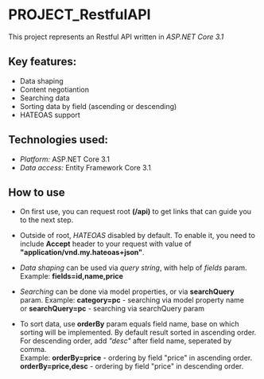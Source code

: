 # PROJECT_RestfulAPI

This project represents an Restful API written in *ASP.NET Core 3.1*

## **Key features:**

- Data shaping
- Content negotiantion
- Searching data 
- Sorting data by field (ascending or descending)
- HATEOAS support

## **Technologies used:**

- *Platform:* ASP.NET Core 3.1 
- *Data access:* Entity Framework Core 3.1

## How to use

- On first use, you can request root **(/api)** to get links that can guide you to the next step.</br>

- Outside of root, *HATEOAS* disabled by default. To enable it, you need to include **Accept** header to your request with value of **"application/vnd.my.hateoas+json"**.</br>

- *Data shaping* can be used via *query string*, with help of *fields* param.  Example: **fields=id,name,price**</br>

- *Searching* can be done via model properties, or via  **searchQuery** param. Example: **category=pc** - searching via model property name </br>or **searchQuery=pc** - searching via searchQuery param </br>

- To sort data, use **orderBy**  param equals field name, base on which sorting will be implemented. By default result sorted in ascending order.<br/>
For descending order, add *"desc"* after field name, seperated by comma.</br>
Example: **orderBy=price** - ordering by field "price" in ascending order. **orderBy=price,desc** - ordering by field "price" in descending order.
